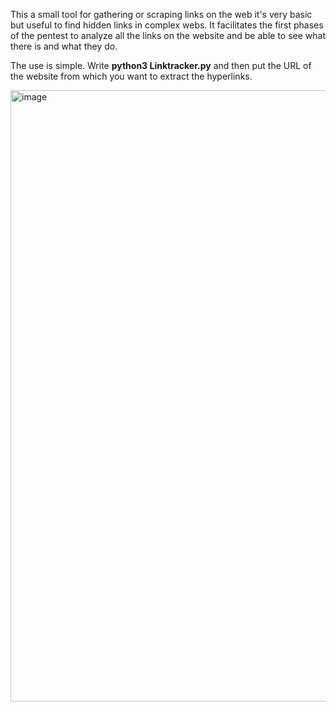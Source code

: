 This a small tool for gathering or scraping links on the web it's very basic but useful to find hidden links in complex webs. It facilitates the first phases of the pentest to analyze all the links on the website and be able to see what there is and what they do.

The use is simple. Write **python3 Linktracker.py** and then put the URL of the website from which you want to extract the hyperlinks.


<img width="978" alt="image" src="https://github.com/svaltheim/crwl/assets/30341113/97ddf72b-4f2e-4324-94b2-3f24fb71ad6c">

